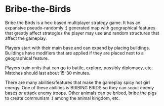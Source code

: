 # Bribe-the-Birds
Bribe the Birds is a hex-based multiplayer strategy game. It has an expansive pseudo-randomly :) generated map with geographical features that greatly affect strategies the player may use and random structures that affect the gameplay.

Players start with their main base and can expand by placing buildings. Buildings have modifiers that are applied if they are placed next to a geographical feature.  

Players train units that can go to battle, explore, possibly diplomacy, etc. Matches should last about 15-30 minutes. 

There are many abilities/features that make the gameplay spicy hot girl energy. One of these abilities is BRIBING BIRDS so they can scout enemy bases or attack enemy troops. Other animals can be bribed, bribe the pigs to create communism :) among the animal kingdom, etc.
